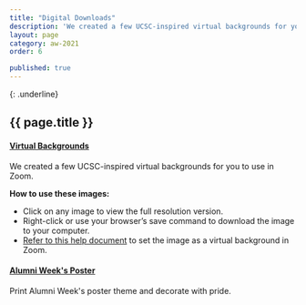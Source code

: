 ```yaml
---
title: "Digital Downloads"
description: 'We created a few UCSC-inspired virtual backgrounds for you to use in Zoom.'
layout: page
category: aw-2021
order: 6

published: true
---
```

{: .underline}
## {{ page.title }}

#### [Virtual Backgrounds](https://communications.ucsc.edu/visual-design/zoom/#alumni-week)

We created a few UCSC-inspired virtual backgrounds for you to use in Zoom.

**How to use these images:**
- Click on any image to view the full resolution version.
- Right-click or use your browser’s save command to download the image to your computer.
- [Refer to this help document](https://support.zoom.us/hc/en-us/articles/210707503-Virtual-Background) to set the image as a virtual background in Zoom.


#### [Alumni Week's Poster](/assets/images/2021/aw-poster.pdf)

Print Alumni Week's poster theme and decorate with pride. 
